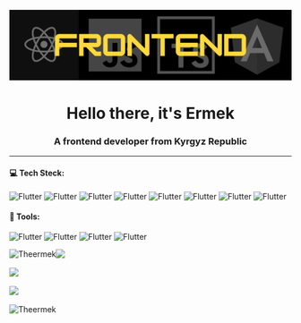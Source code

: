 ![banner](assets/banner.png)

<h1 align="center">Hello there, it's Ermek</h1>
<h3 align="center">A frontend developer from Kyrgyz Republic</h3>

---
#### :computer: Tech Steck:

![Flutter](https://img.shields.io/badge/React-5FD6F5/?style=for-the-badge&logo=react&logoColor=white&color=5FD6F5)
![Flutter](https://img.shields.io/badge/Redux-7547BD/?style=for-the-badge&logo=redux&logoColor=white&color=7547BD)
![Flutter](https://img.shields.io/badge/JavaScript-F4E018/?style=for-the-badge&logo=javascript&logoColor=white&color=F4E018)
![Flutter](https://img.shields.io/badge/TypeScript-067ACB/?style=for-the-badge&logo=TypeScript&logoColor=white&color=067ACB)
![Flutter](https://img.shields.io/badge/HTML-E54C24/?style=for-the-badge&logo=html5&logoColor=white&color=E54C24)
![Flutter](https://img.shields.io/badge/CSS-1271B3/?style=for-the-badge&logo=CSS3&logoColor=white&color=1271B3)
![Flutter](https://img.shields.io/badge/Scss-CF649B/?style=for-the-badge&logo=scss&logoColor=white&color=CF649B)
![Flutter](https://img.shields.io/badge/Bootstrap-730FF7/?style=for-the-badge&logo=Bootstrap&logoColor=white&color=730FF7)

#### :hammer: Tools:
![Flutter](https://img.shields.io/badge/GIT-EB4F34/?style=for-the-badge&logo=GIT&logoColor=white&color=EB4F34)
![Flutter](https://img.shields.io/badge/Figma-340D74/?style=for-the-badge&logo=Figma&logoColor=white&color=340D74)
![Flutter](https://img.shields.io/badge/Photoshop-CF649B/?style=for-the-badge&logo=Photoshop&logoColor=white&color=CF649B)
![Flutter](https://img.shields.io/badge/VS_code-0C7ACB/?style=for-the-badge&logo=VScode&logoColor=white&color=0C7ACB)

<p><img align="left" src="https://github-readme-stats.vercel.app/api/top-langs?username=Theermek&show_icons=true&locale=en&layout=compact" alt="Theermek" /></p>

<p align="right">
  <p>
    <a href="https://t.me/Theermek"><img src="https://img.shields.io/badge/Ermek%20Akelov-41454a?&logo=telegram&logoColor=ffffff%22"></a>
  </p>
  <p>
    <a href="https://vk.com/eakelov"><img src="https://img.shields.io/badge/Ermek%20Akelov-4680C2?logo=vk&logoColor=ffffff%22"></a>
  </p>
  <p>
    <a href="mailto:akelov.ermek@gmail.com"><img src="https://img.shields.io/badge/akelov-ea4335?&logo=gmail&logoColor=ffffff"></a>
  </p>
  <p align="left"> <img src="https://komarev.com/ghpvc/?username=Theermek&label=Profile%20views&color=0e75b6&style=flat" alt="Theermek"/></p>
</p>
